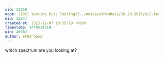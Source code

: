```yaml
---
cid: 13058
node: ![Oil testing kit: Testing](../notes/ethanbass/10-29-2015/oil-testing-kit-testing)
nid: 12344
created_at: 2015-12-07 18:55:19 +0000
timestamp: 1449514519
uid: 46902
author: ethanbass
---
```


which spectrum are you looking at?